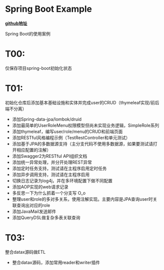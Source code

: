 # Spring Boot Example

**[github地址](https://github.com/JesseyGone/project-dev)**

Spring Boot的使用案例

# T00: 
仅保存项目spring-boot初始化状态

# T01: 
初始化仓库后添加基本基础设施和实体并完成user的CRUD（thymeleaf实现/前后端不分离）
- 添加Spring-data-jpa/lombok/druid
- 添加最简单的UserRoleMenu权限模型但尚未实现业务逻辑，SimpleRole系列
- 添加thymeleaf，编写user/role/menu的CRUD和前端页面
- 添加RESTful风格编程示例（TestRestController和单元测试）
- 添加基于JPA的多数据源支持（主分支代码不使用多数据源，如果要测试请打开相应配置的注解）
- 添加Swagger2为RESTful API组织文档
- 添加统一异常处理，并分开处理REST异常
- 添加定时任务支持，测试请在主程序启用定时任务
- 添加异步调用支持，测试请在主程序启用
- 切换日志记录为log4j，并在多环境配置下做不同配置
- 添加AOP实现的web请求记录
- 多反思一下为什么抓着一个分支写 O_o
- 整理user和role的多对多关系，使用注解实现。主要内容是JPA查询user时关联查询出对应的role
- 添加JavaMail发送邮件
- 添加QueryDSL做复杂多表关联查询

# T03: 
整合datax源码做ETL
- 整合datax源码，添加常用reader和writer插件
